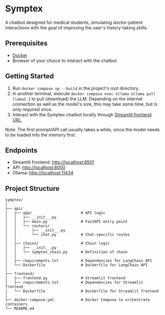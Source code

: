 # Symptex

A chatbot designed for medical students, simulating doctor-patient interactions with the goal of improving the user's
history-taking skills.

## Prerequisites

* [Docker](https://docs.docker.com/get-started/get-docker/)
* Browser of your choice to interact with the chatbot

## Getting Started

1. Run `docker compose up --build` in the project's root directory.
2. In another terminal, execute `docker compose exec ollama ollama pull llama3.1` to pull (download) the LLM. Depending on the internet connection as well as the model's size, this may take some time, but is only required once.
3. Interact with the Symptex chatbot locally through [Streamlit frontend URL](http://localhost:8501).

Note: The first prompt/API call usually takes a while, since the model needs to be loaded into the memory first.

## Endpoints

* Streamlit frontend: <http://localhost:8501>
* API: <http://localhost:8000>
* Ollama: <http://localhost:11434>

## Project Structure

```
symptex/
│
├── api/
│   ├── app/                      # API logic
│   │   ├── __init__.py
│   │   ├── main.py               # FastAPI entry point
│   │   └── routers/
│   │       ├── __init__.py
│   │       └── chat.py           # Chat-specific routes
│   │
│   ├── chains/                   # Chain logic
│   │   ├── __init__.py
│   │   └── symptex_chain.py      # Definition of chain
│   │
│   ├── requirements.txt          # Dependencies for LangChain API
│   └── Dockerfile                # Dockerfile for LangChain API
│
├── frontend/
│   ├── frontend.py               # Streamlit frontend
│   ├── requirements.txt          # Dependencies for Streamlit frontend
│   └── Dockerfile                # Dockerfile for Streamlit frontend
│
├── docker-compose.yml            # Docker Compose to orchestrate containers
└── README.md
```
